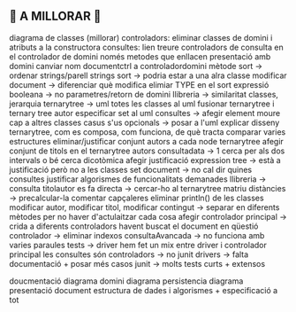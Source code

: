 ## 🎉 A MILLORAR 🎉

diagrama de classes (millorar)
controladors: eliminar classes de domini i atributs a la constructora
consultes: lien
treure controladors de consulta en el controlador de domini
només metodes que enllacen presentació amb domini
canviar nom documentctrl a controladordomini
mètode sort -> ordenar strings/parell strings
sort -> podria estar a una alra classe
modificar document -> diferenciar què modifica
elimiar TYPE en el sort
expressió booleana -> no parametres/retorn de domini
llibreria -> similaritat classes, jerarquia
ternarytree -> uml
totes les classes al uml
fusionar ternarytree i ternary tree autor
especificar set al uml
consultes -> afegir element moure cap a altres classes
casus s'us opcionals -> posar a l'uml
explicar disseny ternarytree, com es composa, com funciona, de què tracta
comparar varies estructures
eliminar/justificar conjunt autors a cada node
ternarytree afegir conjunt de titols en el ternarytree autors
consultadata -> 1 cerca per als dos intervals o bé cerca dicotòmica afegir justificació
expression tree -> està a justificació però no a les classes
set document -> no cal dir quines consultes
justificar algorismes de funcionalitats demanades
llibreria -> consulta titolautor es fa directa -> cercar-ho al ternarytree
matriu distàncies -> precalcular-la
comentar capçaleres
eliminar println() de les classes
modificar autor, modificar titol, modificar contingut -> separar en diferents mètodes per no haver d'actulaitzar cada cosa
afegir controlador principal -> crida a diferents controladors havent buscat el document en qüestió
controlador -> eliminar indexos
consultaAvancada -> no funciona amb varies paraules
tests -> driver hem fet un mix entre driver i controlador principal
les consultes són controladors -> no junit
drivers -> falta documentació + posar més casos
junit -> molts tests curts + extensos

doucmentació diagrama domini diagrama persistencia diagrama presentació document estructura de dades i algorismes + especificació a tot

